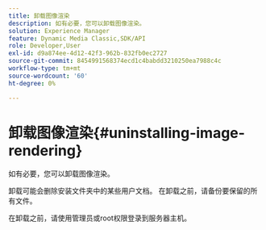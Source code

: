 ```yaml
---
title: 卸载图像渲染
description: 如有必要，您可以卸载图像渲染。
solution: Experience Manager
feature: Dynamic Media Classic,SDK/API
role: Developer,User
exl-id: d9a874ee-4d12-42f3-962b-832fb0ec2727
source-git-commit: 8454991568374ecd1c4babdd3210250ea7988c4c
workflow-type: tm+mt
source-wordcount: '60'
ht-degree: 0%

---
```


# 卸载图像渲染{#uninstalling-image-rendering}

如有必要，您可以卸载图像渲染。

卸载可能会删除安装文件夹中的某些用户文档。 在卸载之前，请备份要保留的所有文件。

在卸载之前，请使用管理员或root权限登录到服务器主机。
